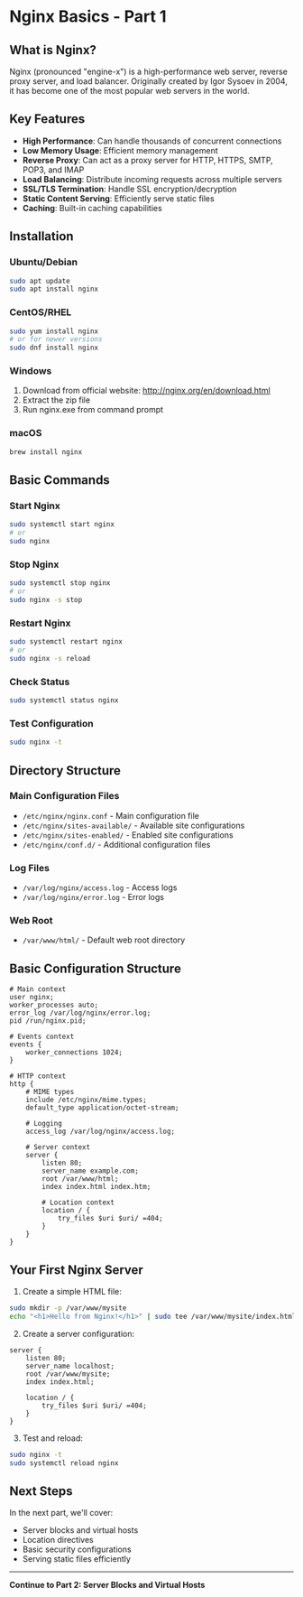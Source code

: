 # Nginx Basics - Part 1

## What is Nginx?

Nginx (pronounced "engine-x") is a high-performance web server, reverse proxy server, and load balancer. Originally created by Igor Sysoev in 2004, it has become one of the most popular web servers in the world.

## Key Features

- **High Performance**: Can handle thousands of concurrent connections
- **Low Memory Usage**: Efficient memory management
- **Reverse Proxy**: Can act as a proxy server for HTTP, HTTPS, SMTP, POP3, and IMAP
- **Load Balancing**: Distribute incoming requests across multiple servers
- **SSL/TLS Termination**: Handle SSL encryption/decryption
- **Static Content Serving**: Efficiently serve static files
- **Caching**: Built-in caching capabilities

## Installation

### Ubuntu/Debian
```bash
sudo apt update
sudo apt install nginx
```

### CentOS/RHEL
```bash
sudo yum install nginx
# or for newer versions
sudo dnf install nginx
```

### Windows
1. Download from official website: http://nginx.org/en/download.html
2. Extract the zip file
3. Run nginx.exe from command prompt

### macOS
```bash
brew install nginx
```

## Basic Commands

### Start Nginx
```bash
sudo systemctl start nginx
# or
sudo nginx
```

### Stop Nginx
```bash
sudo systemctl stop nginx
# or
sudo nginx -s stop
```

### Restart Nginx
```bash
sudo systemctl restart nginx
# or
sudo nginx -s reload
```

### Check Status
```bash
sudo systemctl status nginx
```

### Test Configuration
```bash
sudo nginx -t
```

## Directory Structure

### Main Configuration Files
- `/etc/nginx/nginx.conf` - Main configuration file
- `/etc/nginx/sites-available/` - Available site configurations
- `/etc/nginx/sites-enabled/` - Enabled site configurations
- `/etc/nginx/conf.d/` - Additional configuration files

### Log Files
- `/var/log/nginx/access.log` - Access logs
- `/var/log/nginx/error.log` - Error logs

### Web Root
- `/var/www/html/` - Default web root directory

## Basic Configuration Structure

```nginx
# Main context
user nginx;
worker_processes auto;
error_log /var/log/nginx/error.log;
pid /run/nginx.pid;

# Events context
events {
    worker_connections 1024;
}

# HTTP context
http {
    # MIME types
    include /etc/nginx/mime.types;
    default_type application/octet-stream;
    
    # Logging
    access_log /var/log/nginx/access.log;
    
    # Server context
    server {
        listen 80;
        server_name example.com;
        root /var/www/html;
        index index.html index.htm;
        
        # Location context
        location / {
            try_files $uri $uri/ =404;
        }
    }
}
```

## Your First Nginx Server

1. Create a simple HTML file:
```bash
sudo mkdir -p /var/www/mysite
echo "<h1>Hello from Nginx!</h1>" | sudo tee /var/www/mysite/index.html
```

2. Create a server configuration:
```nginx
server {
    listen 80;
    server_name localhost;
    root /var/www/mysite;
    index index.html;
    
    location / {
        try_files $uri $uri/ =404;
    }
}
```

3. Test and reload:
```bash
sudo nginx -t
sudo systemctl reload nginx
```

## Next Steps

In the next part, we'll cover:
- Server blocks and virtual hosts
- Location directives
- Basic security configurations
- Serving static files efficiently

---

**Continue to Part 2: Server Blocks and Virtual Hosts**